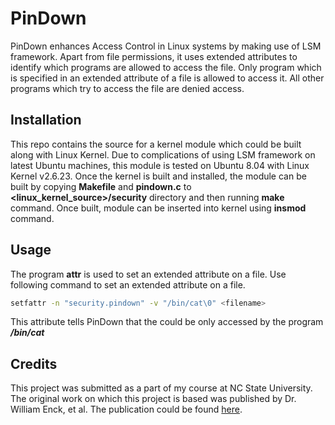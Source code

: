# PinDown

PinDown enhances Access Control in Linux systems by making use of LSM framework. Apart from file permissions, it uses extended attributes to identify which programs are allowed to access the file. Only program which is specified in an extended attribute of a file is allowed to access it. All other programs which try to access the file are denied access.

## Installation

This repo contains the source for a kernel module which could be built along with Linux Kernel. Due to complications of using LSM framework on latest Ubuntu machines, this module is tested on Ubuntu 8.04 with Linux Kernel v2.6.23. Once the kernel is built and installed, the module can be built by copying **Makefile** and **pindown.c** to **<linux_kernel_source>/security** directory and then running **make** command. Once built, module can be inserted into kernel using **insmod** command. 

## Usage

The program **attr** is used to set an extended attribute on a file. Use following command to set an extended attribute on a file.

```bash
setfattr -n "security.pindown" -v "/bin/cat\0" <filename>
```

This attribute tells PinDown that the <filename> could be only accessed by the program ***/bin/cat***

## Credits

This project was submitted as a part of my course at NC State University. The original work on which this project is based was published by Dr. William Enck, et al. The publication could be found [here](https://enck.org/pubs/acsac08a.pdf).
